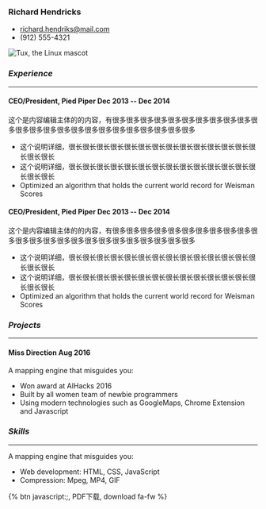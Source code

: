 <div id="page-about">
<div class="flex-wrapper">
<div class="flex-item" style="flex: 1">



### Richard Hendricks

 - <richard.hendriks@mail.com>
 - (912) 555-4321
 
</div>

<div class="flex-item">

![Tux, the Linux mascot](https://www.markdown.xyz/assets/images/tux.png)

</div>
</div>




### _Experience_

***

#### <span>CEO/President, Pied Piper</span> <span>Dec 2013 -- Dec 2014</span>

这个是内容编辑主体的的内容，有很多很多很多很多很多很多很多很多很多很多很多很多很多很多很多很多很多很多很多很多很多很多很多很多

- 这个说明详细，很长很长很长很长很长很长很长很长很长很长很长很长很长很长很长很长
- 这个说明详细，很长很长很长很长很长很长很长很长很长很长很长很长很长很长很长很长
- Optimized an algorithm that holds the current world record for Weisman Scores

#### <span>CEO/President, Pied Piper</span> <span>Dec 2013 -- Dec 2014</span>

这个是内容编辑主体的的内容，有很多很多很多很多很多很多很多很多很多很多很多很多很多很多很多很多很多很多很多很多很多很多很多很多

- 这个说明详细，很长很长很长很长很长很长很长很长很长很长很长很长很长很长很长很长
- 这个说明详细，很长很长很长很长很长很长很长很长很长很长很长很长很长很长很长很长
- Optimized an algorithm that holds the current world record for Weisman Scores








### _Projects_
 
***
 
#### <span>Miss Direction</span> <span>Aug 2016</span>
 
A mapping engine that misguides you:

- Won award at AIHacks 2016
- Built by all women team of newbie programmers
- Using modern technologies such as GoogleMaps, Chrome Extension and Javascript
    
    
    
    
    
    
### _Skills_
 
***

A mapping engine that misguides you:

- Web development: HTML, CSS, JavaScript
- Compression: Mpeg, MP4, GIF
  
  
<div class="text-center">
  {% btn javascript:;, PDF下载, download fa-fw %}
</div>
</div>



<script>
    window.onload = function () {
        const btnElem = document.getElementsByClassName('btn');
        const pdf = Array.from(btnElem).find(item=>{
            return item.textContent === 'PDF下载';
        });
        pdf.addEventListener('click', function (){
            print()
        });
    }
</script>
